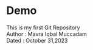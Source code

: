 # Demo
This is my first Git Repository
<br>
Author : Mavra Iqbal Muccadam
<br>
Dated : October 31,2023
